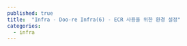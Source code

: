 ```yaml
---
published: true
title:  "Infra - Doo-re Infra(6) - ECR 사용을 위한 환경 설정"
categories:
  - infra
---
```


